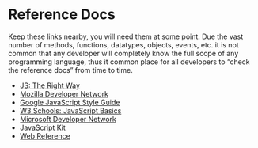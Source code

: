# Reference Docs

Keep these links nearby, you will need them at some point. Due the vast number
of methods, functions, datatypes, objects, events, etc. it is not common that
any developer will completely know the full scope of any programming language,
thus it common place for all developers to “check the reference docs” from time
to time.

* [JS: The Right Way](http://jstherightway.org/)
* [Mozilla Developer Network](https://developer.mozilla.org/en­US/docs/Web/JavaScript/Reference)
* [Google JavaScript Style Guide](http://google­styleguide.googlecode.com/svn/trunk/javascriptguide.xml)
* [W3 Schools: JavaScript Basics](http://www.w3schools.com/jsref/)
* [Microsoft Developer Network](https://msdn.microsoft.com/library/yek4tbz0\(v=vs.94\).aspx)
* [JavaScript Kit](http://www.javascriptkit.com/jsref/)
* [Web Reference](http://www.webreference.com/javascript/reference/core_ref/contents.html)
